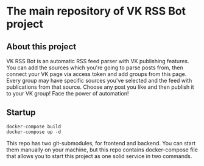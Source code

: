 # The main repository of VK RSS Bot project

## About this project
VK RSS Bot is an automatic RSS feed parser with VK publishing features. You can add the sources which you're going to parse posts from, then connect your VK page via access token and add groups from this page. Every group may have specific sources you've selected and the feed with publications from that source. Choose any post you like and then publish it to your VK group! Face the power of automation!


## Startup
```shell
docker-compose build
docker-compose up -d
```

This repo has two git-submodules, for frontend and backend. You can start them manually on your machine, but this repo contains docker-compose file that allows you to start this project as one solid service in two commands.